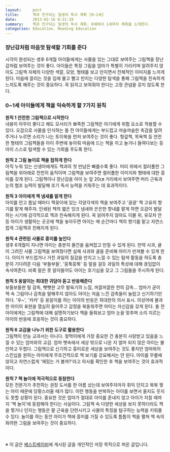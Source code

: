 ```yaml
---
layout:     post
title:      책과 친구되는 일생의 독서 계획 [0~1세]
date:       2013-02-16 8:31:19
summary:    책과 친구되는 일생의 독서 계획. 0세에서 1세까지 계획을 소개한다.
categories: Education, Reading Education
---
```



### 장난감처럼 마음껏 탐색할 기회를 준다
시각이 완성되는 생후 6개월 아이들에게는 사물을 있는 그대로 보여주는 그림책을 장난감처럼 보여주는 것이 좋다. 아이들은 특정 그림을 엄마가 특별히 가리키며 알려주지 않아도 그림책 자체의 다양한 색깔, 모양, 형태를 보고 만지면서 전체적인 이미지를 느끼게 된다. 마음에 끌리는 것을 입에 물고 빨고 만지는 다양한 탐색을 통해 그림책을 친숙하게 느끼도록 해주는 것이 중요하다. 꼭 읽히고 보여줘야 한다는 고정 관념을 갖지 않도록 한다.

### 0~1세 아이들에게 책을 익숙하게 할 7가지 원칙
<strong>원칙 1 안전한 그림책으로 시작한다</strong>        
내용이 아무리 좋다고 해도 모서리가 뾰족한 그림책은 아기에게 위험 요소로 작용할 수 있다. 오감으로 사물을 인식하는 돌 전 아이들에게는 부드럽고 까슬까슬한 촉감을 알려주거나 누르면 소리가 나는 토이북을 먼저 보여주는 것이 좋다. 헝겊책, 목욕책 등 안전한 형태의 그림책들을 아이 주변에 놓아줘 마음에 드는 책을 끼고 놀거나 들여다보는 등 아이 스스로 탐색할 수 있는 기회를 주도록 한다.

<strong>원칙 2 그림 놀이로 책을 접하게 한다</strong>        
아직 누워 있는 신생아에게도 책과의 첫 만남은 빠를수록 좋다. 머리 위에서 컬러풀한 그림책을 위아래로 천천히 움직이며 그림책을 보여주면 컬러풀한 이미지와 형태에 대한 흥미를 갖게 된다. 그림책이나 장난감을 아이 눈 앞 20㎝ 거리에서 보여주면 머리 근육과 눈의 협조 능력이 발달해 조기 독서 능력을 키워주는 데 효과적이다.

<strong>원칙 3 아이에게 책 냄새를 맡게 한다</strong>        
아이를 안고 틈날 때마다 책꽂이에 있는 각양각색의 책을 보여주고 '킁킁' 책 고유의 향기를 맡게 해주자. 인쇄된 책의 엷은 잉크 냄새와 은은한 향내를 맡게 하면 오감이 발달하는 시기에 감각적으로 책과 친숙해지게 된다. 꼭 읽어주지 않아도 이불 위, 유모차 안 등 아이가 생활하는 곳곳에 책을 놓아두면 아이는 매 순간마다 책의 향기를 맡고 자연스럽게 그림책과 친해지게 된다.

<strong>원칙 4 관련된 사물로 흥미를 높인다</strong>        
생후 6개월이 지나면 아이는 충분히 물건을 움켜잡고 만질 수 있게 된다. 만약 사과, 귤이 그려진 사물 그림책을 보여줬다면 실제 사과와 귤을 준비해 아이가 만져볼 수 있게 한다. 아이가 부드럽거나 거친 과일의 질감을 만지고 느낄 수 있는 탐색 활동을 하도록 충분히 기다려준 다음 '부들부들', '뭉툭뭉툭' 등 말을 걸듯 과일의 특성에 대해 끊임없이 속삭여준다. 비록 말은 못 알아들어도 아이는 호기심을 갖고 그 그림들을 주시하게 된다.

<strong>원칙 5 옹알이는 최대한 귀담아 듣고 반응해준다</strong>        
보들보들한 털 감촉, 뻣뻣한 고무 발육기의 느낌, 꺼끌꺼끌한 천의 감촉… 엄마가 굳이 책 속 그림이나 감촉을 말해주지 않아도 아이는 처음 느낀 감촉들이 놀랍고 신기하기만 하다. '우~', '캬캬' 등 옹알이를 하는 아이의 반응은 최대한의 의사 표시. 의성어에 불과한 아이의 표현을 열심히 들어주고 감정을 북돋워주면 아이는 자신감을 갖게 된다. 돌 전 아이에게는 그림책에 대해 설명하기보다 책을 들춰보고 엄마 눈을 맞추며 소리 지르는 아이의 반응에 호응하는 것이 중요하다.

<strong>원칙 6 교감을 나누기 위한 도구로 활용한다</strong>        
그림책이 만능 교과서는 아니다. 젖먹이에게 가장 중요한 건 충분히 사랑받고 있음을 느낄 수 있는 엄마와의 교감. 엄마 뱃속에서 세상 밖으로 나온 지 얼마 되지 않은 아이는 불안하고 두렵다. 그림책으로 신기하고 흥미로운 세상을 보여주는 것도 좋지만 엄마와의 스킨십을 원하는 아이에게 무조건적으로 책 보기를 강요해서는 안 된다. 아이를 무릎에 앉히고 자연스럽게 '재밌는 거 볼까?'라고 의사를 확인한 후 책을 보여주는 것이 효과적이다.

<strong>원칙 7 책 놀이에 적극적으로 동참한다</strong>        
모든 전문가가 추천하는 권장 도서를 한 아름 샀는데 보여주자마자 휘익 던지고 북북 찢는 아이 때문에 당황스러울 때가 많다. 이런 행동을 반복하는 아이를 보면서 울지도 웃지도 못할 상황이 된다. 중요한 것은 엄마가 절대로 아이를 혼내지 않고 아이가 지칠 때까지 '책 놀이'에 동참해야 한다는 사실이다. 그림책 속 다양한 세상을 보지 못하더라도 책을 찢거나 던지는 행동은 팔 근육을 단련시키고 사물의 특징을 탐구하는 능력을 키워줄 수 있다. 놀이를 하는 동안 아이가 책에 흥미를 가질 수 있도록 틈틈이 책을 펼쳐 책 속의 화려한 그림을 보여주는 것이 중요하다.

<br /><br />
※ 이 글은 [베스트베이비](http://www.ibestbaby.co.kr)에 게시된 글을 개인적인 저장 목적으로 퍼온 글입니다.